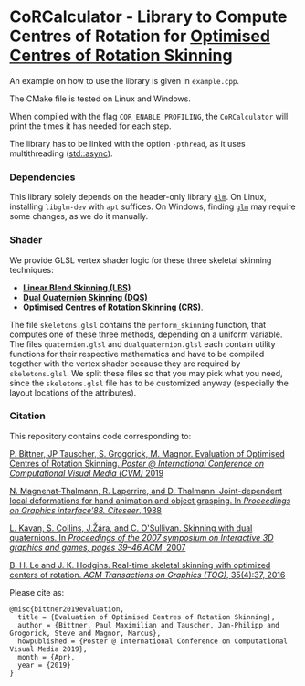 # CoRCalculator - Library to Compute Centres of Rotation for [Optimised Centres of Rotation Skinning][3]
An example on how to use the library is given in `example.cpp`.

The CMake file is tested on Linux and Windows.

When compiled with the flag `COR_ENABLE_PROFILING`, the `CoRCalculator` will print the times it has needed for each step.

The library has to be linked with the option `-pthread`, as it uses multithreading ([std::async](http://www.cplusplus.com/reference/future/async/)).

### Dependencies
This library solely depends on the header-only library [`glm`][4].
On Linux, installing `libglm-dev` with `apt` suffices.
On Windows, finding [`glm`][4] may require some changes, as we do it manually.

### Shader
We provide GLSL vertex shader logic for these three skeletal skinning techniques:

* **[Linear Blend Skinning (LBS)][1]**
* **[Dual Quaternion Skinning (DQS)][2]**
* **[Optimised Centres of Rotation Skinning (CRS)][3]**.

The file `skeletons.glsl` contains the `perform_skinning` function, that computes one of these three methods, depending on a uniform variable.
The files `quaternion.glsl` and `dualquaternion.glsl` each contain utility functions for their respective mathematics and have to be compiled
together with the vertex shader because they are required by `skeletons.glsl`.
We split these files so that you may pick what you need, since the `skeletons.glsl` file has to be customized anyway (especially the layout locations of the attributes).


### Citation
This repository contains code corresponding to:

[P. Bittner, JP Tauscher, S. Grogorick, M. Magnor. Evaluation of Optimised Centres of Rotation Skinning. _Poster @ International Conference on Computational Visual Media (CVM)_ 2019](https://graphics.tu-bs.de/publications/bittner2019evaluation)

[N.  Magnenat-Thalmann,  R.  Laperrire,  and  D. Thalmann. Joint-dependent local deformations for hand animation and object grasping. In _Proceedings on Graphics interface’88. Citeseer_, 1988][1]

[L. Kavan, S. Collins, J.Žára, and C. O'Sullivan. Skinning with dual quaternions. In _Proceedings of the 2007 symposium on Interactive 3D graphics and games, pages 39–46.ACM_, 2007][2]

[B. H. Le and J. K. Hodgins. Real-time skeletal skinning with optimized centers of rotation. _ACM Transactions on Graphics (TOG)_, 35(4):37, 2016][3]

Please cite as:

    @misc{bittner2019evaluation,
      title = {Evaluation of Optimised Centres of Rotation Skinning},
      author = {Bittner, Paul Maximilian and Tauscher, Jan-Philipp and Grogorick, Steve and Magnor, Marcus},
      howpublished = {Poster @ International Conference on Computational Visual Media 2019},
      month = {Apr},
      year = {2019}
    }

[1]: http://citeseerx.ist.psu.edu/viewdoc/summary?doi=10.1.1.14.9310
[2]: https://dl.acm.org/citation.cfm?id=1230107
[3]: https://dl.acm.org/citation.cfm?id=2925959
[4]: https://glm.g-truc.net/0.9.9/index.html